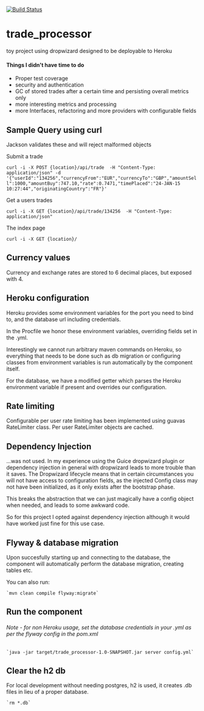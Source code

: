 [![Build Status](https://travis-ci.org/samjamesobrien/trade_processor.svg)](https://travis-ci.org/samjamesobrien/trade_processor)

# trade_processor
toy project using dropwizard designed to be deployable to Heroku


#### Things I didn't have time to do

- Proper test coverage
- security and authentication
- GC of stored trades after a certain time and persisting overall metrics only
- more interesting metrics and processing
- more Interfaces, refactoring and more providers with configurable fields


Sample Query using curl
-----------------------

Jackson validates these and will reject malformed objects

Submit a trade

`curl -i -X POST {location}/api/trade  -H "Content-Type: application/json" -d '{"userId":"134256","currencyFrom":"EUR","currencyTo":"GBP","amountSell":1000,"amountBuy":747.10,"rate":0.7471,"timePlaced":"24-JAN-15 10:27:44","originatingCountry":"FR"}'`

Get a users trades

`curl -i -X GET {location}/api/trade/134256  -H "Content-Type: application/json"`

The index page

`curl -i -X GET {location}/`


Currency values
---------------

Currency and exchange rates are stored to 6 decimal places, but exposed with 4.


Heroku configuration
--------------------

Heroku provides some environment variables for the port you need to bind to, and the database url including credentials.

In the Procfile we honor these environment variables, overriding fields set in the .yml.

Interestingly we cannot run arbitrary maven commands on Heroku, so everything that needs to be done such as db migration
or configuring classes from environment variables is run automatically by the component itself.

For the database, we have a modified getter which parses the Heroku environment variable if present and overrides our configuration.


Rate limiting
-------------

Configurable per user rate limiting has been implemented using guavas RateLimiter class.
Per user RateLimiter objects are cached.


Dependency Injection
--------------------

...was not used. In my experience using the Guice dropwizard plugin or dependency injection in general with dropwizard leads
to more trouble than it saves. The Dropwizard lifecycle means that in certain circumstances you will not have access to
configuration fields, as the injected Config class may not have been initialized, as it only exists after the bootstrap phase.

This breaks the abstraction that we can just magically have a config object when needed, and leads to some awkward code.

So for this project I opted against dependency injection although it would have worked just fine for this use case.


Flyway & database migration
---------------------------

Upon succesfully starting up and connecting to the database, the component will automatically perform the database migration, creating tables etc.

You can also run:

    `mvn clean compile flyway:migrate`


Run the component
-----------------

###### Note - for non Heroku usage, set the database credentials in your .yml as per the flyway config in the pom.xml

    `java -jar target/trade_processor-1.0-SNAPSHOT.jar server config.yml`


Clear the h2 db
---------------

For local development without needing postgres, h2 is used, it creates .db files in lieu of a proper database.

    `rm *.db`
